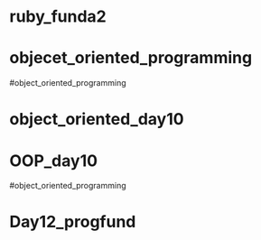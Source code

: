 # ruby_funda2
# objecet_oriented_programming
 #object_oriented_programming
# object_oriented_day10
# OOP_day10
#object_oriented_programming
# Day12_progfund
